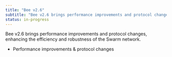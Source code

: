 ```yaml
---
title: "Bee v2.6"
subtitle: "Bee v2.6 brings performance improvements and protocol changes, enhancing the efficiency and robustness of the Swarm network."
status: in-progress
---
```


Bee v2.6 brings performance improvements and protocol changes, enhancing the efficiency and robustness of the Swarm network. 

- Performance improvements & protocol changes